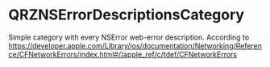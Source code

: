 QRZNSErrorDescriptionsCategory
==============================

Simple category with every NSError web-error description. According to https://developer.apple.com/Library/ios/documentation/Networking/Reference/CFNetworkErrors/index.html#//apple_ref/c/tdef/CFNetworkErrors
